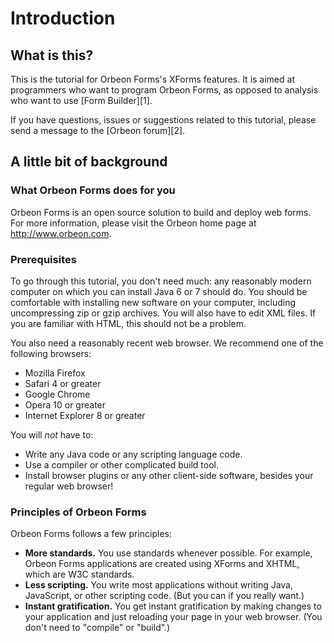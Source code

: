# Introduction

## What is this?

This is the tutorial for Orbeon Forms's XForms features. It is aimed at programmers who want to program Orbeon Forms, as opposed to analysis who want to use [Form Builder][1].

If you have questions, issues or suggestions related to this tutorial, please send a message to the [Orbeon forum][2].

## A little bit of background

### What Orbeon Forms does for you

Orbeon Forms is an open source solution to build and deploy web forms. For more information, please visit the Orbeon home page at http://www.orbeon.com.

### Prerequisites

To go through this tutorial, you don't need much: any reasonably modern computer on which you can install Java 6 or 7 should do. You should be comfortable with installing new software on your computer, including uncompressing zip or gzip archives. You will also have to edit XML files. If you are familiar with HTML, this should not be a problem.

You also need a reasonably recent web browser. We recommend one of the following browsers:

* Mozilla Firefox
* Safari 4 or greater
* Google Chrome
* Opera 10 or greater
* Internet Explorer 8 or greater

You will _not_ have to:

* Write any Java code or any scripting language code.
* Use a compiler or other complicated build tool.
* Install browser plugins or any other client-side software, besides your regular web browser!

### Principles of Orbeon Forms

Orbeon Forms follows a few principles:

* **More standards.** You use standards whenever possible. For example, Orbeon Forms applications are created using XForms and XHTML, which are W3C standards.
* **Less scripting.** You write most applications without writing Java, JavaScript, or other scripting code. (But you can if you really want.)
* **Instant gratification.** You get instant gratification by making changes to your application and just reloading your page in your web browser. (You don't need to "compile" or "build".)